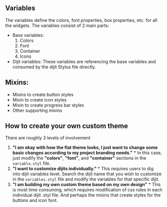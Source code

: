 ## Variables

The variables define the colors, font properties, box properties, etc. for all the widgets. The variables consist of 2 main parts:

  * Base variables:
	1. Colors
	2. Font
	3. Container
	4. Icons
  * Dijit variables:
	These variables are referencing the base variables and consumed by the dijit Stylus file directly.

## Mixins:

  * Mixins to create button styles
  * Mixin to create icon styles
  * Mixin to create progress bar styles
  * Other supporting mixins
  
## How to create your own custom theme

There are roughly 3 levels of involvement
  1. **"I am okay with how the flat theme looks, I just want to change some basic changes according to my project branding needs."**
    * In this case, just modify the **"colors"**, **"font"**, and **"container"** sections in the ```variable.styl``` file.
  2. **"I want to customize dijits individually."**
    * This requires users to dig into dijit variables level. Search the dijit name that you wish to customize in the ```variables.styl``` file and modify the variables for that specific dijit.
  3. **"I am building my own custom theme based on my own design"**
    * This is most time consuming, which requires modification of css rules in each individual dijit .styl file. And perhaps the mixins that create styles for the buttons and icon font.
 
